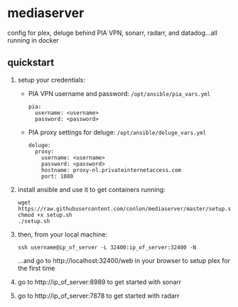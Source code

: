 # mediaserver
config for plex, deluge behind PIA VPN, sonarr, radarr, and datadog...all running in docker

## quickstart
1) setup your credentials:
    - PIA VPN username and password: `/opt/ansible/pia_vars.yml`
        ```
        pia:
          username: <username>
          password: <password>
        ```
    - PIA proxy settings for deluge: `/opt/ansible/deluge_vars.yml`
    
        ```
        deluge:
          proxy:
            username: <username>
            password: <password>
            hostname: proxy-nl.privateinternetaccess.com
            port: 1080
        ```

2) install ansible and use it to get containers running:
    ```
    wget https://raw.githubusercontent.com/conlon/mediaserver/master/setup.sh
    chmod +x setup.sh
    ./setup.sh
    ```

2) then, from your local machine:
    ```
    ssh username@ip_of_server -L 32400:ip_of_server:32400 -N
    ```
    ...and go to http://localhost:32400/web in your browser to setup plex for the first time

3) go to http://ip_of_server:8989 to get started with sonarr
4) go to http://ip_of_server:7878 to get started with radarr
